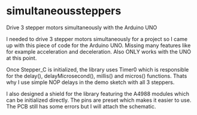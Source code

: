 # simultaneoussteppers
Drive 3 stepper motors simultaneously with the Arduino UNO

I needed to drive 3 stepper motors simultaneously for a project so I came up with this piece of code for the Arduino UNO. Missing many features like for example acceleration and deceleration. Also ONLY works with the UNO at this point.

Once Stepper_C is initialized, the library uses Timer0 which is responsible for the delay(), delayMicrosecond(), millis() and micros() functions. Thats why I use simple NOP delays in the demo sketch with all 3 steppers.

I also designed a shield for the library featuring the A4988 modules which can be initialized directly. The pins are preset which makes it easier to use. The PCB still has some errors but I will attach the schematic.